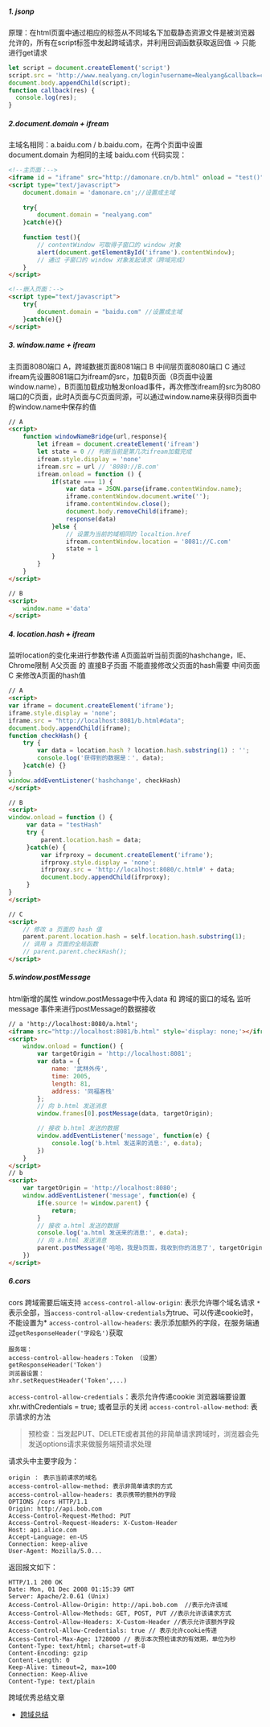 ##### 1. jsonp
原理：在html页面中通过相应的标签从不同域名下加载静态资源文件是被浏览器允许的，所有在script标签中发起跨域请求，并利用回调函数获取返回值
-> 只能进行get请求
```js
let script = document.createElement('script')
script.src = 'http://www.nealyang.cn/login?username=Nealyang&callback=callback';
document.body.appendChild(script);
function callback(res) {
  console.log(res);
}
```
##### 2.document.domain + ifream
主域名相同：a.baidu.com / b.baidu.com，在两个页面中设置document.domain 为相同的主域 baidu.com
代码实现：
```html
<!--主页面：-->
<iframe id = "iframe" src="http://damonare.cn/b.html" onload = "test()"></iframe> 
<script type="text/javascript"> 
    document.domain = 'damonare.cn';//设置成主域 
    
    try{
        document.domain = "nealyang.com"
    }catch(e){}
    
    function test(){ 
        // contentWindow 可取得子窗口的 window 对象 
        alert(document.getElementById('iframe').contentWindow);
        // 通过 子窗口的 window 对象发起请求（跨域完成）
    } 
</script>

<!--嵌入页面：-->
<script type="text/javascript"> 
    try{
        document.domain = "baidu.com" //设置成主域
    }catch(e){}
</script>
```
##### 3. window.name + ifream
主页面8080端口 A，跨域数据页面8081端口 B 中间层页面8080端口 C
通过ifream先设置8081端口为ifream的src，加载B页面（B页面中设置window.name），B页面加载成功触发onload事件，再次修改ifream的src为8080端口的C页面，此时A页面与C页面同源，可以通过window.name来获得B页面中的window.name中保存的值
```html
// A
<script>
    function windowNameBridge(url,response){
        let ifream = document.createElement('ifream')
        let state = 0 // 判断当前是第几次ifream加载完成
        ifream.style.display = 'none'
        ifream.src = url // '8080://B.com'
        ifream.onload = function () {
            if(state === 1) {
                var data = JSON.parse(iframe.contentWindow.name);
                iframe.contentWindow.document.write(''); 
                iframe.contentWindow.close(); 
                document.body.removeChild(iframe);
                response(data)
            }else {
                // 设置为当前的域相同的 localtion.href
                ifream.contentWindow.location = '8081://C.com' 
                state = 1
            }
        }
    }
</script>

// B
<script>
    window.name ='data'
</script>
```
##### 4. location.hash + ifream
监听location的变化来进行参数传递
A页面监听当前页面的hashchange，IE、Chrome限制 A父页面 的 直接B子页面 不能直接修改父页面的hash需要 中间页面C 来修改A页面的hash值
```html
// A
<script> 
var iframe = document.createElement('iframe'); 
iframe.style.display = 'none'; 
iframe.src = "http://localhost:8081/b.html#data"; 
document.body.appendChild(iframe); 
function checkHash() { 
    try { 
        var data = location.hash ? location.hash.substring(1) : ''; 
        console.log('获得到的数据是：', data);
    }catch(e) {} 
}
window.addEventListener('hashchange', checkHash)
</script> 

// B
<script> 
window.onload = function () { 
     var data = "testHash" 
     try { 
         parent.location.hash = data;
     }catch(e) { 
         var ifrproxy = document.createElement('iframe'); 
         ifrproxy.style.display = 'none'; 
         ifrproxy.src = 'http://localhost:8080/c.html#' + data;
         document.body.appendChild(ifrproxy); 
     } 
} 
</script>

// C
<script> 
    // 修改 a 页面的 hash 值 
    parent.parent.location.hash = self.location.hash.substring(1); 
    // 调用 a 页面的全局函数 
    // parent.parent.checkHash(); 
</script>
```
##### 5.window.postMessage
html新增的属性
window.postMessage中传入data 和 跨域的窗口的域名
监听 message 事件来进行postMessage的数据接收
```html
// a 'http://localhost:8080/a.html';
<iframe src="http://localhost:8081/b.html" style='display: none;'></iframe>
<script>
	window.onload = function() {
	    var targetOrigin = 'http://localhost:8081';
	    var data = {
	    	name: '武林外传',
	        time: 2005,
	        length: 81,
	        address: '同福客栈'
	    };
	    // 向 b.html 发送消息
	    window.frames[0].postMessage(data, targetOrigin);

	    // 接收 b.html 发送的数据
	    window.addEventListener('message', function(e) {
	        console.log('b.html 发送来的消息:', e.data);
	    })
	}
</script>
// b
<script>
	var targetOrigin = 'http://localhost:8080';
	window.addEventListener('message', function(e) {
	    if(e.source != window.parent) {
	        return;
	    }
	    // 接收 a.html 发送的数据
	    console.log('a.html 发送来的消息:', e.data);
	    // 向 a.html 发送消息
	    parent.postMessage('哈哈，我是b页面，我收到你的消息了', targetOrigin);
	})
</script>
```
##### 6.cors
cors 跨域需要后端支持
`access-control-allow-origin`: 表示允许哪个域名请求 `*`表示全部，当`access-control-allow-credentials`为true、可以传递cookie时，不能设置为*
`access-control-allow-headers`: 表示添加额外的字段，在服务端通过`getResponseHeader('字段名')`获取
```
服务端：
access-control-allow-headers：Token （设置）
getResponseHeader('Token')
浏览器设置：
xhr.setRequestHeader('Token',...)
```
`access-control-allow-credentials`：表示允许传递cookie 浏览器端要设置xhr.withCredentials = true; 或者显示的关闭
`access-control-allow-method`: 表示请求的方法
> 预检查：当发起PUT、DELETE或者其他的非简单请求跨域时，浏览器会先发送options请求来做服务端预请求处理

请求头中主要字段为：
```http
origin ： 表示当前请求的域名
access-control-allow-method: 表示非简单请求的方式
access-control-allow-headers: 表示携带的额外的字段
OPTIONS /cors HTTP/1.1
Origin: http://api.bob.com
Access-Control-Request-Method: PUT
Access-Control-Request-Headers: X-Custom-Header
Host: api.alice.com
Accept-Language: en-US
Connection: keep-alive
User-Agent: Mozilla/5.0...
```
返回报文如下：
```http
HTTP/1.1 200 OK
Date: Mon, 01 Dec 2008 01:15:39 GMT
Server: Apache/2.0.61 (Unix)
Access-Control-Allow-Origin: http://api.bob.com  //表示允许该域
Access-Control-Allow-Methods: GET, POST, PUT //表示允许该请求方式
Access-Control-Allow-Headers: X-Custom-Header //表示允许该额外字段
Access-Control-Allow-Credentials: true // 表示允许cookie传递
Access-Control-Max-Age: 1728000 // 表示本次预检请求的有效期，单位为秒
Content-Type: text/html; charset=utf-8
Content-Encoding: gzip
Content-Length: 0
Keep-Alive: timeout=2, max=100
Connection: Keep-Alive
Content-Type: text/plain
```
跨域优秀总结文章

- [跨域总结](https://juejin.im/post/5815f4abbf22ec006893b431)